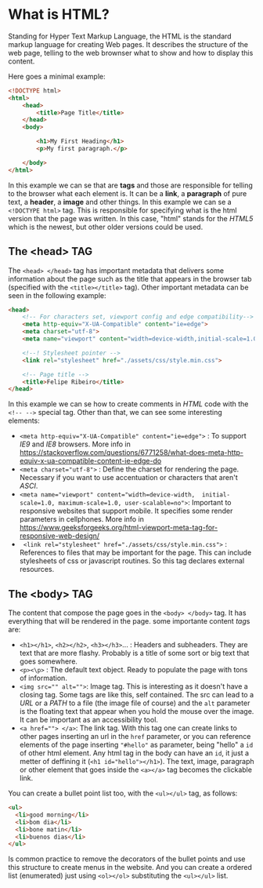 # What is **HTML**?
Standing for Hyper Text Markup Language, the HTML is the standard markup language for creating Web pages. It describes the structure of the web page, telling to the web brownser what to show and how to display this content.

Here goes a minimal example:

```html
<!DOCTYPE html>
<html>
	<head>
		<title>Page Title</title>
	</head>
	<body>

		<h1>My First Heading</h1>
		<p>My first paragraph.</p>

	</body>
</html>
```

In this example we can se that are **tags** and those are responsible for telling to the browser what each element is. It can be a **link**, a **paragraph** of pure text, a **header**, a **image** and other things. In this example we can se a `<!DOCTYPE html>` tag. This is responsible for specifying what is the html version that the page was written. In this case, "html" stands for the *HTML5* which is the newest, but other older versions could be used.

## The \<head\> TAG

The `<head> </head>` tag has important metadata that delivers some information about the page such as the title that appears in the browser tab (specified with the `<title></title>` tag). Other important metadata can be seen in the following example:

```html
<head>
	<!-- For characters set, viewport config and edge compatibility-->
	<meta http-equiv="X-UA-Compatible" content="ie=edge">
	<meta charset="utf-8">
	<meta name="viewport" content="width=device-width,initial-scale=1.0, user-scalable=no">

	<!--! Stylesheet pointer -->
	<link rel="stylesheet" href="./assets/css/style.min.css">

	<!-- Page title -->
	<title>Felipe Ribeiro</title>
</head>
```

In this example we can se how to create comments in *HTML* code with the `<!-- -->` special tag. Other than that, we can see some interesting elements:

- `<meta http-equiv="X-UA-Compatible" content="ie=edge">` : To support *IE9* and *IE8* browsers. More info in https://stackoverflow.com/questions/6771258/what-does-meta-http-equiv-x-ua-compatible-content-ie-edge-do
- `<meta charset="utf-8">` : Define the charset for rendering the page. Necessary if you want to use accentuation or characters that aren't *ASCI*.
- `<meta name="viewport" content="width=device-width,  initial-scale=1.0, maximum-scale=1.0, user-scalable=no">`: Important to responsive websites that support mobile. It specifies some render parameters in cellphones. More info in https://www.geeksforgeeks.org/html-viewport-meta-tag-for-responsive-web-design/
- `	<link rel="stylesheet" href="./assets/css/style.min.css">` : References to files that may be important for the page. This can include stylesheets of css or javascript routines. So this tag declares external resources.

## The \<body\> TAG

The content that compose the page goes in the `<body> </body>` tag. It has everything that will be rendered in the page. some importante content *tag*s are:

- `<h1></h1>`, `<h2></h2>`, `<h3></h3>`... : Headers and subheaders. They are text that are more flashy. Probably is a title of some sort or big text that goes somewhere.
- `<p><\p>` : The default text object. Ready to populate the page with tons of information.
- `<img src="" alt="">`: Image tag. This is interesting as it doesn't have a closing tag. Some tags are like this, self contained. The src can lead to a *URL* or a *PATH* to a file (the image file of course) and the `alt` parameter is the floating text that appear when you hold the mouse over the image. It can be important as an accessibility tool.
- `<a href=""> </a>`: The link tag. With this tag one can create links to other pages inserting an url in the `href` parameter, or you can reference elements of the page inserting `"#hello"` as parameter, being "hello" a `id` of other html element. Any html tag in the body can have an `id`, it just a metter of deffining it (`<h1 id="hello"></h1>`). The text, image, paragraph or other element that goes inside the `<a></a>` tag becomes the clickable link.

You can create a bullet point list too, with the `<ul></ul>` tag, as follows:

```html
<ul>
  <li>good morning</li>
  <li>bom dia</li>
  <li>bone matin</li>
  <li>buenos dias</li>
</ul>
```

Is common practice to remove the decorators of the bullet points and use this structure to create menus in the website. And you can create a ordered list (enumerated) just using `<ol></ol>` substituting the `<ul></ul>` list.


